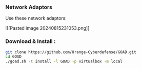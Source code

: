 ### Network Adaptors

Use these network adaptors:

![[Pasted image 20240815231053.png]]

### Download & Install :

```bash
git clone https://github.com/Orange-Cyberdefense/GOAD.git
cd GOAD
./goad.sh -t install -l GOAD -p virtualbox -m local
```
